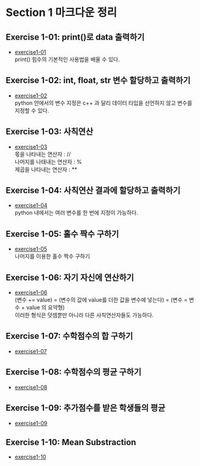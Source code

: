 # Section 1 마크다운 정리

## Exercise 1-01: print()로 data 출력하기
* [exercise1-01](https://github.com/Hojeong827/TIL/blob/main/Python/basic/code/exercise1-01.py)   
    print() 힘수의 기본적인 사용법을 배울 수 있다.

## Exercise 1-02: int, float, str 변수 할당하고 출력하기
* [exercise1-02](https://github.com/Hojeong827/TIL/blob/main/Python/basic/code/exercise1-02.py)   
    python 안에서의 변수 지정은 c++ 과 달리 데이터 타입을 선언하지 않고 변수를 지정할 수 있다.

## Exercise 1-03: 사칙연산
* [exercise1-03](https://github.com/Hojeong827/TIL/blob/main/Python/basic/code/exercise1-03.py)   
    몫을 나타내는 연산자 : //   
    나머지를 나태내는 연산자 : %   
    제곱을 나타내는 연산자 : **    

## Exercise 1-04: 사칙연산 결과에 할당하고 출력하기
* [exercise1-04](https://github.com/Hojeong827/TIL/blob/main/Python/basic/code/exercise1-04.py)   
    python 내에서는 여러 변수를 한 번에 지정이 가능하다.

## Exercise 1-05: 홀수 짝수 구하기
* [exercise1-05](https://github.com/Hojeong827/TIL/blob/main/Python/basic/code/exercise1-05.py)      
    나머지를 이용한 홀수 짝수 구하기

## Exercise 1-06: 자기 자신에 연산하기
* [exercise1-06](https://github.com/Hojeong827/TIL/blob/main/Python/basic/code/exercise1-06.py)   
    (변수 += value) = (변수의 값에 value를 더한 값을 변수에 넣는다) = (변수 = 변수 + value 의 요약형)   
    이러한 형식은 덧셈뿐만 아니라 다른 사칙연산자들도 가능하다.

## Exercise 1-07: 수학점수의 합 구하기
* [exercise1-07](https://github.com/Hojeong827/TIL/blob/main/Python/basic/code/exercise1-07.py)

## Exercise 1-08: 수학점수의 평균 구하기
* [exercise1-08](https://github.com/Hojeong827/TIL/blob/main/Python/basic/code/exercise1-08.py)

## Exercise 1-09: 추가점수를 받은 학생들의 평균
* [exercise1-09](https://github.com/Hojeong827/TIL/blob/main/Python/basic/code/exercise1-09.py)

## Exercise 1-10: Mean Substraction
* [exercise1-10](https://github.com/Hojeong827/TIL/blob/main/Python/basic/code/exercise1-10.py)
